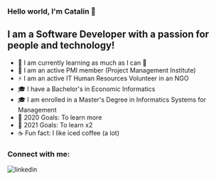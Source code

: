 ### Hello world, I'm Catalin  👋

## I am a Software Developer with a passion for people and technology!
- 🌱 I am currently learning as much as I can 🤣
- 👯 I am an active PMI member (Project Management Institute)
- ⚡ I am an active IT Human Resources Volunteer in an NGO
- :mortar_board: I have a Bachelor's in Economic Informatics
- :mortar_board: I am enrolled in a Master's Degree in Informatics Systems for Management
- :dart: 2020 Goals: To learn more
- :dart: 2021 Goals: To learn x2
- :coffee: Fun fact: I like iced coffee (a lot)

### Connect with me:
[<img align="left" alt="linkedin" src="https://img.shields.io/badge/LinkedIn-0077B5?style=for-the-badge&logo=linkedin&logoColor=white" />][Linkedin]

[Linkedin]: https://www.linkedin.com/in/catalin-caldararu/
[medium]: https://www.linkedin.com/in/catalin-caldararu/
